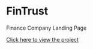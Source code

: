 # FinTrust
Finance Company Landing Page

[Click here to view the project](https://vishaljesuraj.github.io/FinTrust/)